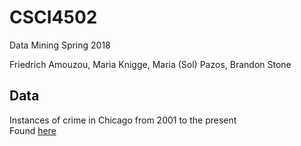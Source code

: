 # CSCI4502
Data Mining Spring 2018

Friedrich Amouzou, Maria Knigge, Maria (Sol) Pazos, Brandon Stone 

## Data
Instances of crime in Chicago from 2001 to the present  
Found [here](https://catalog.data.gov/dataset/crimes-2001-to-present-398a4)  
